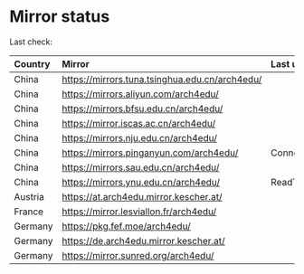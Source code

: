 <script src="./time.js"></script>
# Mirror status
Last check: <script type="text/javascript">localize(1675855039.0355902);</script>

|Country|Mirror|Last update|
|:------|:-----|:----------|
|China|https://mirrors.tuna.tsinghua.edu.cn/arch4edu/|<script type="text/javascript">localize(1675838131);</script>|
|China|https://mirrors.aliyun.com/arch4edu/|<script type="text/javascript">localize(1675794889);</script>|
|China|https://mirrors.bfsu.edu.cn/arch4edu/|<script type="text/javascript">localize(1675838131);</script>|
|China|https://mirror.iscas.ac.cn/arch4edu/|<script type="text/javascript">localize(1675838131);</script>|
|China|https://mirrors.nju.edu.cn/arch4edu/|<script type="text/javascript">localize(1675751822);</script>|
|China|https://mirrors.pinganyun.com/arch4edu/|ConnectionError|
|China|https://mirrors.sau.edu.cn/arch4edu/|<script type="text/javascript">localize(1673850842);</script>|
|China|https://mirrors.ynu.edu.cn/arch4edu/|ReadTimeout|
|Austria|https://at.arch4edu.mirror.kescher.at/|<script type="text/javascript">localize(1675838131);</script>|
|France|https://mirror.lesviallon.fr/arch4edu/|<script type="text/javascript">localize(1675708418);</script>|
|Germany|https://pkg.fef.moe/arch4edu/|<script type="text/javascript">localize(1675838131);</script>|
|Germany|https://de.arch4edu.mirror.kescher.at/|<script type="text/javascript">localize(1675838131);</script>|
|Germany|https://mirror.sunred.org/arch4edu/|<script type="text/javascript">localize(1675838131);</script>|

<script src="./tablefilter/tablefilter.js"></script>
<script src="./table.js"></script>